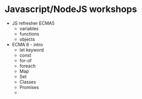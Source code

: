# Javascript/NodeJS workshops
- JS refresher ECMA5
    - variables
    - functions
    - objects
- ECMA 6 - intro
    - let keyword
    - const
    - for-of
    - foreach
    - Map
    - Set
    - Classes
    - Promises
    - 


